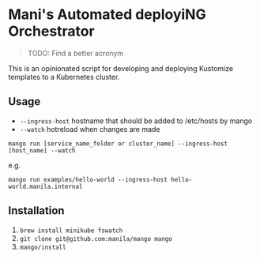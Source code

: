 # Mani's Automated deployiNG Orchestrator

> TODO: Find a better acronym

This is an opinionated script for developing and deploying Kustomize templates to a Kubernetes cluster.

## Usage

- `--ingress-host` hostname that should be added to /etc/hosts by mango 
- `--watch` hotreload when changes are made

`mango run [service_name_folder or cluster_name] --ingress-host [host_name] --watch`

e.g.

`mango run examples/hello-world --ingress-host hello-world.manila.internal`

## Installation

1. `brew install minikube fswatch`
2. `git clone git@github.com:manila/mango mango`
3. `mango/install`
